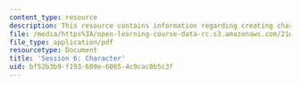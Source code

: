 ```yaml
---
content_type: resource
description: This resource contains information regarding creating character.
file: /media/https%3A/open-learning-course-data-rc.s3.amazonaws.com/21w-755-writing-and-reading-short-stories-spring-2012/bf52b3b9f193609e60654c9cac8b5c3f_MIT21W_755S12_ses6.pdf
file_type: application/pdf
resourcetype: Document
title: 'Session 6: Character'
uid: bf52b3b9-f193-609e-6065-4c9cac8b5c3f
---
```

